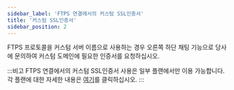 ```yaml
---
sidebar_label: 'FTPS 연결에서의 커스텀 SSL인증서'
title: '커스텀 SSL인증서'
sidebar_position: 2
---
```

FTPS 프로토콜을 커스텀 서버 이름으로 사용하는 경우 오른쪽 하단 채팅 기능으로 당사에 문의하여 커스텀 도메인에 필요한 인증서를 요청하십시오.

:::비고
FTPS 연결에서의 커스텀 SSL인증서 사용은 일부 플랜에서만 이용 가능합니다. 각 플랜에 대한 자세한 내용은 [여기](https://sftptogo.com/pricing)를 클릭하십시오.
:::

